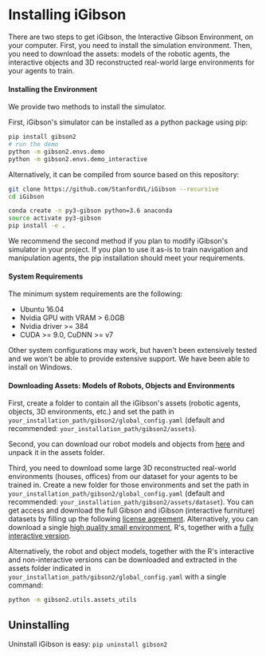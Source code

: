 
Installing iGibson
=================

There are two steps to get iGibson, the Interactive Gibson Environment, on your computer. First, you need to install the simulation environment. Then, you need to download the assets: models of the robotic agents, the interactive objects and 3D reconstructed real-world large environments for your agents to train.

#### Installing the Environment

We provide two methods to install the simulator.

First, iGibson's simulator can be installed as a python package using pip:

```bash
pip install gibson2
# run the demo
python -m gibson2.envs.demo
python -m gibson2.envs.demo_interactive
```

Alternatively, it can be compiled from source based on this repository:

```bash
git clone https://github.com/StanfordVL/iGibson --recursive
cd iGibson

conda create -n py3-gibson python=3.6 anaconda
source activate py3-gibson
pip install -e .
```
We recommend the second method if you plan to modify iGibson's simulator in your project. If you plan to use it as-is to train navigation and manipulation agents, the pip installation should meet your requirements.

#### System Requirements

The minimum system requirements are the following:

- Ubuntu 16.04
- Nvidia GPU with VRAM > 6.0GB
- Nvidia driver >= 384
- CUDA >= 9.0, CuDNN >= v7

Other system configurations may work, but haven't been extensively tested and we won't be able to provide extensive support. We have been able to install on Windows.

#### Downloading Assets: Models of Robots, Objects and Environments

First, create a folder to contain all the iGibson's assets (robotic agents, objects, 3D environments, etc.) and set the path in `your_installation_path/gibson2/global_config.yaml` (default and recommended: `your_installation_path/gibson2/assets`).

Second, you can download our robot models and objects from [here](https://storage.googleapis.com/gibson_scenes/assets_igibson.tar.gz) and unpack it in the assets folder.

Third, you need to download some large 3D reconstructed real-world environments (houses, offices) from our dataset for your agents to be trained in. Create a new folder for those environments and set the path in `your_installation_path/gibson2/global_config.yaml` (default and recommended: `your_installation_path/gibson2/assets/dataset`). You can get access and download the full Gibson and iGibson (interactive furniture) datasets by filling up the following [license agreement](https://forms.gle/YTbzXjNtmmsra9KY6). Alternatively, you can download a single [high quality small environment](https://storage.googleapis.com/gibson_scenes/Rs.tar.gz), R's, together with a [fully interactive version](https://storage.googleapis.com/gibson_scenes/Rs_interactive.tar.gz). 

Alternatively, the robot and object models, together with the R's interactive and non-interactive versions can be downloaded and extracted in the assets folder indicated in `your_installation_path/gibson2/global_config.yaml` with a single command:

```bash
python -m gibson2.utils.assets_utils
```

Uninstalling
----

Uninstall iGibson is easy: `pip uninstall gibson2`

